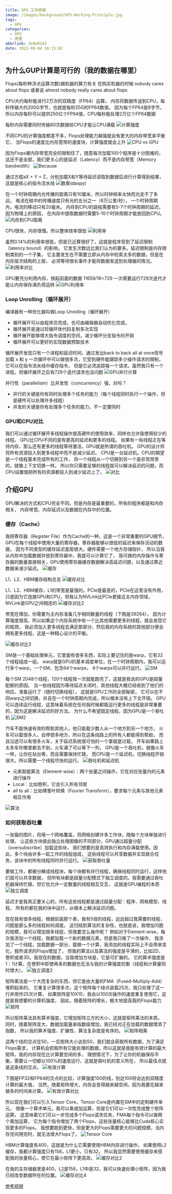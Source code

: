 ```yaml
---
title: GPU 工作原理
image: /images/background/GPU-Working-Principle.jpg
tags:
  - GPU
categories:
  - GPU
  - 原理
abbrlink: 3e8e8143
date: 2022-09-04 10:13:02
---
```

## 为什么GUP计算是可行的（我的数据在哪里）
Flops(每秒种浮点运算次数)跟机器的算力有关
在购买机器的时候 nobody cares about flops 或者说 almost nobody really cares about flops

CPU大约每秒能进行2万次的双精度（FP64）运算。
内存将数据传送到CPU，每秒传输大约200G字节，也就是每秒25G的FP64数值。
因为每个FP64是8字节，所以内存每秒可以提供250亿个FP64值，CPU每秒能处理2万亿个FP64数据

每秒内存需要同时传输80次数据给CPU才能让CPU满载
![计算强度](/images/article/GPUWorkingPrinciple/ComputeIntensity.png)

不同CPU的计算强度都差不多，Flops处理能力越强就会有更大的内存带宽来平衡它，
当Flops的速度比内存宽带的速度块，计算强度就会上升
![CPU vs GPU](/images/article/GPUWorkingPrinciple/CPUVSGPU.png)

因为Flops被内存带宽完全的限制住了，随意每次加载100个程序是十分困难的，
这还不是全部，我们更关心的是延迟（Latency）而不是内存带宽（Memory bandwidth）
![Because](/images/article/GPUWorkingPrinciple/Because.png)

通过方程aX + Y = Z，分别加载X和Y等待延迟读取到数据后进行计算得到结果，这就是核心的指令流水线
![数乘(daxpy)](/images/article/GPUWorkingPrinciple/Daxpy.png)

在一个时钟周期内光传播的距离只有10厘米，所以时钟频率太快而光走不了多远。
电流在硅中的传播速度只有光的五分之一（6万公里/秒），
一个时钟周期内，电流的移动只有20毫米。
内存到CPU的路程需要有5-7个时钟周期的延迟，因为物理上的原因，
在内存中提取数据时需要5-10个时钟周期才能放回到CPU。
![内存到CPU距离](/images/article/GPUWorkingPrinciple/Distance.png)

CPU很快，内存很慢。所以整体效率很低
![利用率](/images/article/GPUWorkingPrinciple/Utilization.png)

虽然0.14%的利用率很低，但是已近算很好了，这就是程序受到了延迟限制（latency bound）的影响，
它发生次数远比我们认为的要多。延迟限制是内存限制类别的一个子集，
它主要发生在不需要立即从内存中检索太多的数据，但是在内存层次结构的上层，
必须等待很长事件才能将数据发送到处理器的情况。
![利用率对比](/images/article/GPUWorkingPrinciple/UtilizationComparison.png)

GPU要充分利用内存，按起前面的数据 11659/16=729 一次需要运行729次迭代才能让内存保存满负荷运转
![GPU利用率](/images/article/GPUWorkingPrinciple/GPUUtilization.png)

### Loop Unrolling（循环展开）
编译器有一种优化器叫做Loop Unrolling（循环展开）
* 循环展开可以由程序员完成，也可由编辑器自动优化完成。
* 循环展开是通过将循环体代码复制多次实现
* 循环展开能够增大指令调度的空间，减少循环分支指令的开销
* 循环展开可以更好的实现数据预取技术

循环展开发现只有一个进程和延迟时间，通过发出back to back all at once信号加载 x 和 y 
一次循环中可以做很多次，它受到硬件能跟踪多少操作请求的限制，它可以在指令流水线中缓存指令，
但是它必须追踪每一个请求。虽然我只有一个进程，但循环展开之后有729个迭代请求也没问题
![GPU并行计算](/images/article/GPUWorkingPrinciple/GPUParallel.png)

并行性（parallelism）比并发性（concurrency）强，对吗？
* 并行的关键是你有同时处理多个任务的能力（每个线程同时执行一个操作，但是硬件可以处理许多线程）
* 并发的关键是你有处理多个任务的能力，不一定要同时

### GPU和CPU对比
我们可以通过循环展开多线程操作提高硬件的使用效率，同样也允许我使用较少的线程。
GPU比CPU不同的是有更高的延迟和更多的线程。
如果有一些线程正在等待内存，那么还有更多的线程等待激活，GPU就是所谓的吞吐机。
GPU的设计师将所有资源投入到更多线程中而不是减少延迟。
CPU是一台延迟机，CPU的期望是一个线程基本完成所有的工作，
将一个线程从一个切换到另一个是非常昂贵的，就像上下文切换一样。
所以你只需要足够的线程就可以解决延迟的问题，而CPU设置值把所有的资源都投入到减少延迟上了。
![对比](/images/article/GPUWorkingPrinciple/Contrast.png)

## 介绍GPU
GPU解决的方式和CPU完全不同，但是内存是最重要的，所有的程序都是和内存相关，
内存带宽、内存延迟以及数据在内存中的位置。

### 缓存（Cache）
我把寄存器（Register File）作为Cache的一种，这是一个非常重要的GPU细节，
GPU在每个线程中使用大量的寄存器，寄存器能够以很低的延迟来保存活动的数据，
因为不同类型的缓存延迟差距很大。硬件需要一个地方存储指针， 
所以当我从内存中加载数据并放到寄存器中，我就可以计算它了，
我可做的内存操作与寄存器的数量直接相关，GPU使用寄存器缓存数据解决高延迟问题，以及通过靠近数据来减少延迟。
![缓存](/images/article/GPUWorkingPrinciple/Cache.png)

L1、L2、HBM缓存结构总览
![缓存对比](/images/article/GPUWorkingPrinciple/CacheContrast.png)

L1、L2、HBM缓存，L1的带宽是最强的，PCIe是最差的，PCIe在这里没有作用，
只是因为它连接GPU和CPU，但我认为NVLink比PCIe更接近主内存领域，NVLink是GPU之间相连的
![缓存对比2](/images/article/GPUWorkingPrinciple/CacheContrast2.png)

带宽在增加，你需要为主内存准备几乎相同数量的线程（下图是39264），
因为计算强度很高，所以如果这个内存系统中有一个比其他需要更多的线程，就会发现它的瓶颈，
我必须加入更多线程去满足那部分，然后我的内存系统的其他部分便会拥有更多线程，这是一种精心设计的平衡。

![缓存对比3](/images/article/GPUWorkingPrinciple/CacheContrast3.png)

SM是一个基础处理单元，它里面有很多东西，实际上要记住的是warp，它有32个线程组成一组，
warp就是GPU的基本调度单位，在一个时钟周期内，我可以运行多个warp，一个SM，包含64个warps，
4个warps可以并行运行。
![SM](/images/article/GPUWorkingPrinciple/SM.png)

每个SM 2048个线程，120个线程我一次就能跑完了，这就是我说的GPU是超量配额的原因。
当一些线程因为等待延迟关闭时，其他线程大概已经收到了他们的响应，准备运行了（随时切换线程），
这就是GPU工作的全部秘密， 它可以在不同warp之间切换，并且在一个时钟周期内完成，所以根本没有上下文开销。
GPU可以连续运行线程，这意味着系统在任何我时候都能运行更多的线程是非常重要的，因为这是解决延迟的好方法。
为什么不希望固定线程，因为GPU是一个吞吐机
![SM2](/images/article/GPUWorkingPrinciple/SM2.png)

汽车不能快速有效的帮助其他人，他只能载少数人从一个地方到另一个地方，
火车可以载很多人，会停很多地方，所以在这条线路上的所有人都能得到帮助，
而且沿途可以有很多火车，关于延迟系统很可怕的一个事就是过载，
开车如果路上太多车你哪里都去不到，火车满了可以等下一列，
GPU是一个吞吐机，就像火车一样，让你在站台等，而且需要保持忙碌，
而CPU是一个延迟机，切换线程开销很大，所以需要一个线程尽快的运行。
![吞吐机和延迟机](/images/article/GPUWorkingPrinciple/ThroughputMachineAndDelayMachine.png)

* 元素智能算法（Element-wise）：两个张量之间操作，它在对应张量内的元素进行操作
* Local：比如卷积，它会引入所有邻居
* all to all：比如傅里叶转换（Fourier Transform），要求每个元素与其他元素相互作用

![算法](/images/article/GPUWorkingPrinciple/Algorithm.png)

### 如何获取吞吐量
一张猫的图片，将用一个网格覆盖，将网格创建许多工作块，随每个方块单独进行处理，
让这些方块彼此独立处理图像的不同部分，GPU通过超量分配（oversubscribe）加载这些块，
我们想要的是高效执行和内存满载使用。因此，多个块由许多一起工作的线程组成，
这些线程可以共享数据并实现联合任务，该块中的所有线程同时并行运行。
![获取吞吐量](/images/article/GPUWorkingPrinciple/GetThroughput.png)

要做工作，都被分解成线程块，每个块都有并行线程，确保线程同时运行，这样他们就可以共享数据，
但所有块都是超量分配模式下独立调度的。我需要通过吞吐机器保持忙碌，但它也允许一定数量的线程相互交互，
这就是GPU编程的本质
![独立调度](/images/article/GPUWorkingPrinciple/IndependentDispatching.png)

延迟才是我真正要关心的，所有这些线程都是通过超量分配：程序、网格模型、线程，
所有的都在我的块中运行，从根本上解决延迟问题。

现在我有很多线程，根据前面那个表，我有5倍的线程，远远超过我需要的线程，问题是那么多的线程如何调度。
这归结到算法的复杂性，也就是说，我增加问题的规模，我可以增加很多线程，但我要怎么操作呢？
例如对于Element-wise，每次我添加一个线程，我都加载一个新的数据元素，但是我只做了一次操作，
我添加了一个线程，加载数据一部分，载做一个计算，我添加的线程实际上不会带来变化，我所请求的Flops增加了，
但我的算法以及算法的强度是平滑的，比如2D、卷积或者3D。我现在的数据，当我增加方块是，它是可扩展的。
它的算术强度是1：1计算，在卷积中即使再多的数据也无法与我的计算强度抗衡（线程和计算量同时增大）。
![独立调度2](/images/article/GPUWorkingPrinciple/IndependentDispatching2.png)

矩阵乘法是一个大而复杂的东西，但它是由大量的FMA（Fused-Multiply-Add）堆积起来的。
它重复计算很多次，这个矩阵每个绿点装载25次，我只处理了这一行并用作25次计算，
如果矩阵是10X10，我会以100次操作的速度重复使用它，这就是我想要的计算机强度，
因此，随着矩阵的增长，极大地提高我的Flops能力
![矩阵](/images/article/GPUWorkingPrinciple/Matrix.png)

所以矩阵乘法具有算术强度，它增加矩阵立方的大小，这就是矩阵乘法的本质。
同时，随着矩阵变大，数据加载量承指数级增加，我已经对正在加载的数据增添了指数，
所以我的算术强度、扩展性、算法复杂度是有序的。
![矩阵相乘](/images/article/GPUWorkingPrinciple/MatrixMultiplication.png)

这两个线的交点在50，一旦矩阵大小达到50，我们就会获取所有数据，为了满足Flops需求，
计算机会抓取所有它能处理的数据，所以这就是我能有效计算的最大矩阵，我的内存现在比计算要空闲的多，
理想情况下，为了让你的机器保存平衡，需要让一切都以100%的速度运行，这就是吞吐机的意义所在，
所以最佳点就是这条线的交点。
![有效计算](/images/article/GPUWorkingPrinciple/EffectiveCalculation.png)

下图是FP32和FP64的交点的比较，计算强度100的线，到达100将会达到双精度计算的最大值，
当然，随着矩阵增大，内存会变得越来越空闲，因为我要花越来越多的时间来计算。
![有效计算对比](/images/article/GPUWorkingPrinciple/EffectiveCalculationComparison.png)

所以现在我们可以引入Tensor Core，Tensor Core是内置在SM中的定制硬件单元，
很像一个算术单元，我可以乘或加运算，但是它们可以一次性完成整个矩阵运算，
这意味着它们可以一步完成多个Flops请求任务，FMA每个指令可以做两个乘加运算，
它为每个指令增加了两个Flops，这些张量核心能够比Cuda核心实现更多的Flops。
我想要跑到更快，但是更大的Flops需要更大的问题规模，当内存空间用完时，就无法增大Flops了。
![Tensor Core](/images/article/GPUWorkingPrinciple/TensorCore.png)

HBM计算强度有400，这就是为什么它需要使用HBM内存进行操作。
如果使用L2缓存，我都计算强度只有156，L1更小，只有32，
所以我显然需要使用缓存来搭配我的张量核心，使它在最小矩阵下更高效。
![缓存对比2](/images/article/GPUWorkingPrinciple/CacheContrast2.png)

在我的主存储器里是400，L2是156，L1中是32，我可以快速处理小矩阵，因为我已经改变数据所在的位置。
![缓存对比4](/images/article/GPUWorkingPrinciple/CacheContrast4.png)

[参考视频](https://www.bilibili.com/video/BV17L4y1a7Xy?spm_id_from=333.880.my_history.page.click&vd_source=371bc0e94a8c97f991c4ac20af0b2d53)
